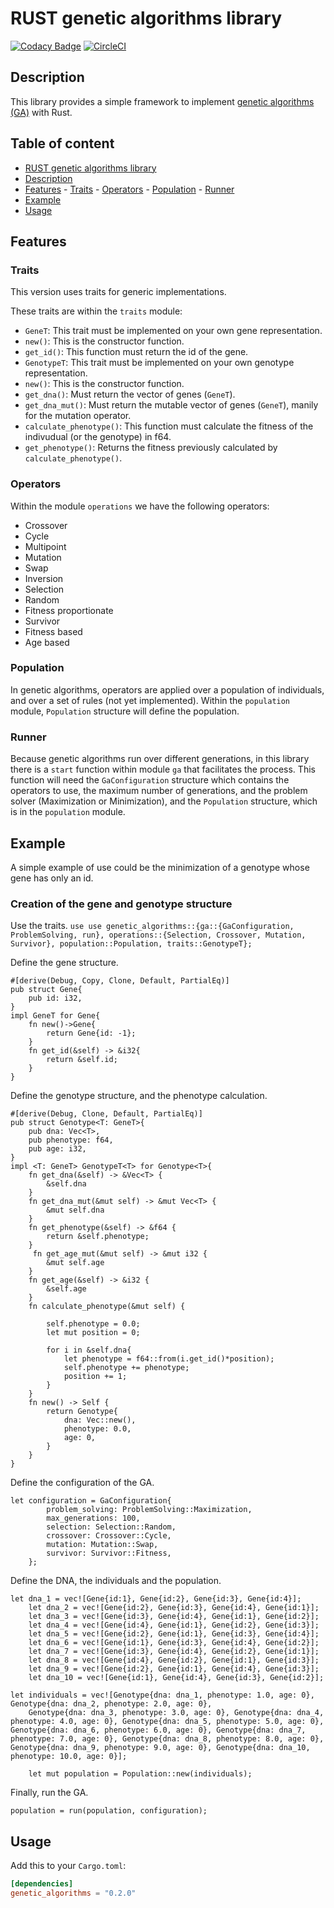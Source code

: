 # RUST genetic algorithms library
[![Codacy Badge](https://api.codacy.com/project/badge/Grade/a934b8668dbf4412b3c63a7b275ad949)](https://app.codacy.com/gh/leimbernon/rust_genetic_algorithms?utm_source=github.com&utm_medium=referral&utm_content=leimbernon/rust_genetic_algorithms&utm_campaign=Badge_Grade_Settings) [![CircleCI](https://dl.circleci.com/status-badge/img/gh/leimbernon/rust_genetic_algorithms/tree/develop.svg?style=svg)](https://dl.circleci.com/status-badge/redirect/gh/leimbernon/rust_genetic_algorithms/tree/develop)

## Description
This library provides a simple framework to implement [genetic algorithms (GA)](https://en.wikipedia.org/wiki/Genetic_algorithm) with Rust.

## Table of content
-   [RUST genetic algorithms library](#rust-genetic-algorithms-library)
  -   [Description](#description)
  -   [Features](#features)
    -   [Traits](#traits)
    -   [Operators](#operators)
    -   [Population](#population)
    -   [Runner](#runner)
  -   [Example](#example)
  -   [Usage](#usage)

## Features

### Traits

This version uses traits for generic implementations.

These traits are within the `traits` module:

-   `GeneT`: This trait must be implemented on your own gene representation.
  -   `new()`: This is the constructor function.
  -   `get_id()`: This function must return the id of the gene.
-   `GenotypeT`: This trait must be implemented on your own genotype representation.
  -   `new()`: This is the constructor function.
  -   `get_dna()`: Must return the vector of genes (`GeneT`).
  -   `get_dna_mut()`: Must return the mutable vector of genes (`GeneT`), manily for the mutation operator.
  -   `calculate_phenotype()`: This function must calculate the fitness of the indivudual (or the genotype) in f64.
  -   `get_phenotype()`: Returns the fitness previously calculated by `calculate_phenotype()`.

### Operators

Within the module `operations` we have the following operators:

-   Crossover
  -   Cycle
  -   Multipoint
-   Mutation
  -   Swap
  -   Inversion
-   Selection
  -   Random
  -   Fitness proportionate
-   Survivor
  -   Fitness based
  -   Age based

### Population

In genetic algorithms, operators are applied over a population of individuals, and over a set of rules (not yet implemented).
Within the `population` module, `Population` structure will define the population.

### Runner

Because genetic algorithms run over different generations, in this library there is a `start` function within module `ga` that facilitates the process.
This function will need the `GaConfiguration` structure which contains the operators to use, the maximum number of generations, and the problem solver (Maximization or Minimization), and the `Population` structure, which is in the `population` module.

## Example

A simple example of use could be the minimization of a genotype whose gene has only an id.

### Creation of the gene and genotype structure

Use the traits.
`use use genetic_algorithms::{ga::{GaConfiguration, ProblemSolving, run}, operations::{Selection, Crossover, Mutation, Survivor}, population::Population, traits::GenotypeT};`

Define the gene structure.

```
#[derive(Debug, Copy, Clone, Default, PartialEq)]
pub struct Gene{
    pub id: i32,
}
impl GeneT for Gene{
    fn new()->Gene{
        return Gene{id: -1};
    }
    fn get_id(&self) -> &i32{
        return &self.id;
    }
}
```

Define the genotype structure, and the phenotype calculation.

```
#[derive(Debug, Clone, Default, PartialEq)]
pub struct Genotype<T: GeneT>{
    pub dna: Vec<T>,
    pub phenotype: f64,
    pub age: i32,
}
impl <T: GeneT> GenotypeT<T> for Genotype<T>{
    fn get_dna(&self) -> &Vec<T> {
        &self.dna
    }
    fn get_dna_mut(&mut self) -> &mut Vec<T> {
        &mut self.dna
    }
    fn get_phenotype(&self) -> &f64 {
        return &self.phenotype;
    }
     fn get_age_mut(&mut self) -> &mut i32 {
        &mut self.age
    }
    fn get_age(&self) -> &i32 {
        &self.age
    }
    fn calculate_phenotype(&mut self) {
        
        self.phenotype = 0.0;
        let mut position = 0;

        for i in &self.dna{
            let phenotype = f64::from(i.get_id()*position);
            self.phenotype += phenotype;
            position += 1;
        }
    }
    fn new() -> Self {
        return Genotype{
            dna: Vec::new(),
            phenotype: 0.0,
            age: 0,
        }
    }
}
```

Define the configuration of the GA.

```
let configuration = GaConfiguration{
        problem_solving: ProblemSolving::Maximization,
        max_generations: 100,
        selection: Selection::Random,
        crossover: Crossover::Cycle,
        mutation: Mutation::Swap,
        survivor: Survivor::Fitness,
    };
```

Define the DNA, the individuals and the population.

```
let dna_1 = vec![Gene{id:1}, Gene{id:2}, Gene{id:3}, Gene{id:4}];
    let dna_2 = vec![Gene{id:2}, Gene{id:3}, Gene{id:4}, Gene{id:1}];
    let dna_3 = vec![Gene{id:3}, Gene{id:4}, Gene{id:1}, Gene{id:2}];
    let dna_4 = vec![Gene{id:4}, Gene{id:1}, Gene{id:2}, Gene{id:3}];
    let dna_5 = vec![Gene{id:2}, Gene{id:1}, Gene{id:3}, Gene{id:4}];
    let dna_6 = vec![Gene{id:1}, Gene{id:3}, Gene{id:4}, Gene{id:2}];
    let dna_7 = vec![Gene{id:3}, Gene{id:4}, Gene{id:2}, Gene{id:1}];
    let dna_8 = vec![Gene{id:4}, Gene{id:2}, Gene{id:1}, Gene{id:3}];
    let dna_9 = vec![Gene{id:2}, Gene{id:1}, Gene{id:4}, Gene{id:3}];
    let dna_10 = vec![Gene{id:1}, Gene{id:4}, Gene{id:3}, Gene{id:2}];

let individuals = vec![Genotype{dna: dna_1, phenotype: 1.0, age: 0}, Genotype{dna: dna_2, phenotype: 2.0, age: 0},
    Genotype{dna: dna_3, phenotype: 3.0, age: 0}, Genotype{dna: dna_4, phenotype: 4.0, age: 0}, Genotype{dna: dna_5, phenotype: 5.0, age: 0}, Genotype{dna: dna_6, phenotype: 6.0, age: 0}, Genotype{dna: dna_7, phenotype: 7.0, age: 0}, Genotype{dna: dna_8, phenotype: 8.0, age: 0}, Genotype{dna: dna_9, phenotype: 9.0, age: 0}, Genotype{dna: dna_10, phenotype: 10.0, age: 0}];

    let mut population = Population::new(individuals);
```

Finally, run the GA.

```
population = run(population, configuration);
```

## Usage

Add this to your `Cargo.toml`:

```toml
[dependencies]
genetic_algorithms = "0.2.0"
```